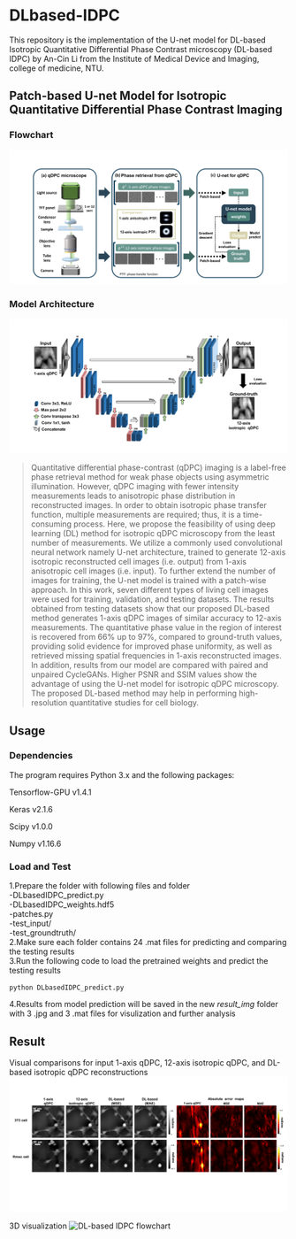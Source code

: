 # DLbased-IDPC

This repository is the implementation of the U-net model for DL-based Isotropic Quantitative Differential Phase Contrast microscopy (DL-based IDPC) by An-Cin Li from the Institute of Medical Device and Imaging, college of medicine, NTU.

## Patch-based U-net Model for Isotropic Quantitative Differential Phase Contrast Imaging
### Flowchart
![DL-based IDPC flowchart](https://github.com/ricky85917/DLbased-IDPC/blob/main/ReadmeImg/Flowchart.PNG)

### Model Architecture
![model architecture](https://github.com/ricky85917/DLbased-IDPC/blob/main/ReadmeImg/Model%20Architecture.PNG)
>Quantitative differential phase-contrast (qDPC) imaging is a label-free phase retrieval method for weak phase objects using asymmetric illumination. However, qDPC imaging with fewer intensity measurements leads to anisotropic phase distribution in reconstructed images. In order to obtain isotropic phase transfer function, multiple measurements are required; thus, it is a time-consuming process. Here, we propose the feasibility of using deep learning (DL) method for isotropic qDPC microscopy from the least number of measurements. We utilize a commonly used convolutional neural network namely U-net architecture, trained to generate 12-axis isotropic reconstructed cell images (i.e. output) from 1-axis anisotropic cell images (i.e. input). To further extend the number of images for training, the U-net model is trained with a patch-wise approach. In this work, seven different types of living cell images were used for training, validation, and testing datasets. The results obtained from testing datasets show that our proposed DL-based method generates 1-axis qDPC images of similar accuracy to 12-axis measurements. The quantitative phase value in the region of interest is recovered from 66% up to 97%, compared to ground-truth values, providing solid evidence for improved phase uniformity, as well as retrieved missing spatial frequencies in 1-axis reconstructed images. In addition, results from our model are compared with paired and unpaired CycleGANs. Higher PSNR and SSIM values show the advantage of using the U-net model for isotropic qDPC microscopy. The proposed DL-based method may help in performing high-resolution quantitative studies for cell biology.


## Usage
### Dependencies
The program requires Python 3.x and the following packages:

Tensorflow-GPU v1.4.1

Keras v2.1.6

Scipy v1.0.0

Numpy v1.16.6

### Load and Test
  1.Prepare the folder with following files and folder  
      -DLbasedIDPC_predict.py  
      -DLbasedIDPC_weights.hdf5  
      -patches.py  
      -test_input/  
      -test_groundtruth/  
  2.Make sure each folder contains 24 .mat files for predicting and comparing the testing results  
  3.Run the following code to load the pretrained weights and predict the testing results  
  ```
  python DLbasedIDPC_predict.py
  ```
  4.Results from model prediction will be saved in the new *result_img* folder with 3 .jpg and 3 .mat files for visulization and further analysis

## Result
Visual comparisons for input 1-axis qDPC, 12-axis isotropic qDPC, and DL-based isotropic qDPC reconstructions
![DL-based IDPC flowchart](https://github.com/ricky85917/DLbased-IDPC/blob/main/ReadmeImg/Result1.PNG)

3D visualization 
![DL-based IDPC flowchart](https://github.com/ricky85917/DLbased-IDPC/blob/main/ReadmeImg/Result3D.PNG)
